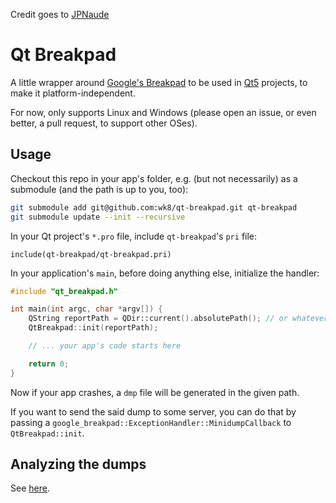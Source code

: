 Credit goes to [JPNaude](https://github.com/JPNaude/dev_notes/wiki/Using-Google-Breakpad-with-Qt)

# Qt Breakpad

A little wrapper around [Google's
Breakpad](https://chromium.googlesource.com/breakpad/breakpad/) to
be used in [Qt5](http://www.qt.io/) projects, to make it platform-independent.

For now, only supports Linux and Windows (please open an issue, or even better,
a pull request, to support other OSes).

## Usage

Checkout this repo in your app's folder, e.g. (but not
necessarily) as a submodule (and the path is up to you, too):

```bash
git submodule add git@github.com:wk8/qt-breakpad.git qt-breakpad
git submodule update --init --recursive
```

In your Qt project's `*.pro` file, include `qt-breakpad`'s `pri` file:
```
include(qt-breakpad/qt-breakpad.pri)
```

In your application's `main`, before doing anything else, initialize the handler:

```cpp
#include "qt_breakpad.h"

int main(int argc, char *argv[]) {
    QString reportPath = QDir::current().absolutePath(); // or whatever else you want, but it must exist
    QtBreakpad::init(reportPath);

    // ... your app's code starts here

    return 0;
}
```

Now if your app crashes, a `dmp` file will be generated in the given path.

If you want to send the said dump to some server, you can do
that by passing a
`google_breakpad::ExceptionHandler::MinidumpCallback` to
`QtBreakpad::init`.

## Analyzing the dumps

See [here](https://github.com/JPNaude/dev_notes/wiki/Using-Google-Breakpad-with-Qt).
